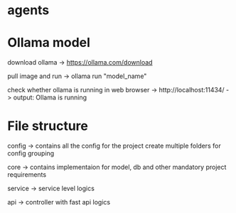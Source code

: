 # agents

# Ollama model 

download ollama -> https://ollama.com/download

pull image and run -> ollama run "model_name"

check whether ollama is running in web browser -> http://localhost:11434/ -> output: Ollama is running


# File structure 
config -> contains all the config for the project create multiple folders for config grouping

core -> contains implementaion for model, db and other mandatory project requirements

service -> service level logics

api -> controller with fast api logics
